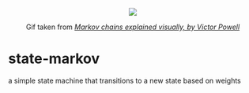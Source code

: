 <p align=center>
  <img src="https://i.imgur.com/GPB8q9L.gif" />
</p>

<p align=center>
  Gif taken from <em><a href="https://setosa.io/ev/markov-chains/">Markov chains explained visually, by Victor Powell</a></em>
</p>

# state-markov

a simple state machine that transitions to a new state based on weights
